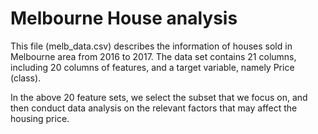 # Melbourne House analysis


This file (melb_data.csv) describes the information of houses sold in Melbourne area from 2016 to 2017. The data set contains 21 columns, including 20 columns of features, and a target variable, namely Price (class).

In the above 20 feature sets, we select the subset that we focus on, and then conduct data analysis on the relevant factors that may affect the housing price.
